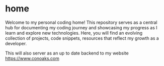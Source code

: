 # home
Welcome to my personal coding home! 
This repository serves as a central hub for 
documenting my coding journey and 
showcasing my progress as I learn and 
explore new technologies. Here, you will 
find an evolving collection of projects, 
code snippets, resources that reflect 
my growth as a developer.

This will also server as an up to date  backend to my website
https://www.conoaks.com
